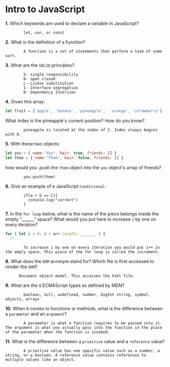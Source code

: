 # Intro to JavaScript

**1.** Which keywords are used to declare a variable in JavaScript?
<!-- enter you answer in the space below -->
```
        let, var, or const
```
**2.** What is the definition of a function?
<!-- enter you answer in the space below -->
```
        A function is a set of statements that perform a task of some sort.
```
**3.** What are the `SOLID` principles?
<!-- enter you answer in the space below -->
```
        S- single responsibility 
        O- open closed
        L- Liskov substitution
        I- Interface segregation
        D- Dependency Inversion
```
**4.** Given this array: 
```js
let fruit = ['apple', 'banana', 'pineapple',  'orange', 'strawberry']
``` 
What index is the pineapple's current position? How do you know?
<!-- enter you answer in the space below -->
```
        pineapple is located at the index of 2. Index always begins with 0. 
```
**5.** With these two objects: 
```js
let you = { name:"You", hair: true, friends: [] }
let them = { name:"Them", hair: false, friends: [] }
```
how would you .push the `them` object into the `you` object's array of friends?
<!-- enter you answer in the space below -->
```
        you.push(them)
```

**6.** Give an example of a JavaScript `Conditional`:
<!-- enter you answer in the space below -->
```
        if(a + b == C){
          console.log("correct")
        }
```
**7.** In the `for loop` below, what is the name of the piece belongs inside the empty "______" space? What would you put here to increase `i` by one on every iteration?
```js
for ( let i = 0; i < arr.length; _______ ) {
  //...
```
<!-- enter you answer in the space below -->
```
        To increase i by one on every iteration you would put i++ in the empty space. This piece of the for loop is called the increment.
```
**8.** What does the `DOM` acronym stand for? Which file is first accessed to render the `DOM`?
<!-- enter you answer in the space below -->
```
      Document object model. This accesses the html file.
```

**9.** What are the `9` ECMAScript types as defined by MDN?
<!-- enter you answer in the space below -->
```
        boolean, null, undefined, number, bigInt string, symbol, objects, arrays
```
**10.** When it comes to functions or methods, what is the difference between a `parameter` and an `argument`?
<!-- enter you answer in the space below -->
```
        A parameter is what a function requires to be passed into it. The argument is what you actually pass into the function in the place of the parameter when the function is invoked.
```
**11.** What is the difference between a `primitive` value and a `reference` value?
<!-- enter you answer in the space below -->
```
        A primitive value has one specific value such as a number, a string, or a boolean. A reference value contains references to multiple values like an object.
```